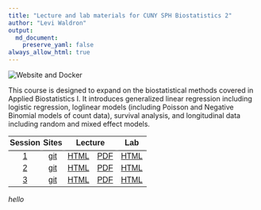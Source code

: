```yaml
---
title: "Lecture and lab materials for CUNY SPH Biostatistics 2"
author: "Levi Waldron"
output: 
  md_document:
    preserve_yaml: false
always_allow_html: true
---
```




<!-- badges: start -->
![Website and Docker](https://github.com/waldronbios2/cunybios2/workflows/Website%20and%20Docker/badge.svg)
<!-- badges: end -->

This course is designed to expand on the biostatistical methods
covered in Applied Biostatistics I. It introduces generalized linear
regression including logistic regression, loglinear models (including
Poisson and Negative Binomial models of count data), survival
analysis, and longitudinal data including random and mixed effect
models.

<table class=" lightable-paper table table-striped" style='font-family: "Arial Narrow", arial, helvetica, sans-serif; margin-left: auto; margin-right: auto; width: auto !important; margin-left: auto; margin-right: auto;'>
<thead><tr>
<th style="padding-bottom:0; padding-left:3px;padding-right:3px;text-align: center; " colspan="1"><div style="border-bottom: 1px solid #00000020; padding-bottom: 5px; ">Session</div></th>
<th style="padding-bottom:0; padding-left:3px;padding-right:3px;text-align: center; " colspan="1"><div style="border-bottom: 1px solid #00000020; padding-bottom: 5px; ">Sites</div></th>
<th style="padding-bottom:0; padding-left:3px;padding-right:3px;text-align: center; " colspan="2"><div style="border-bottom: 1px solid #00000020; padding-bottom: 5px; ">Lecture</div></th>
<th style="padding-bottom:0; padding-left:3px;padding-right:3px;text-align: center; " colspan="1"><div style="border-bottom: 1px solid #00000020; padding-bottom: 5px; ">Lab</div></th>
</tr></thead>
<tbody>
  <tr>
   <td style="text-align:center;"> <a href="https://waldronbios2.github.io/session1" style="     " data-toggle="tooltip" data-container="body" data-placement="right" title="Multiple linear regression review">1</a> </td>
   <td style="text-align:center;"> <a href="https://github.com/waldronbios2/session1.git" style="     " data-toggle="tooltip" data-container="body" data-placement="right" title="use for git clone">git</a> </td>
   <td style="text-align:center;"> <a href="https://waldronbios2.github.io/session1/articles/session_lecture.html" style="     " data-toggle="tooltip" data-container="body" data-placement="right" title="lecture notes in HTML">HTML</a> </td>
   <td style="text-align:center;"> <a href="https://waldronbios2.github.io/session1/articles/session_lecture.pdf" style="     " data-toggle="tooltip" data-container="body" data-placement="right" title="lecture notes in PDF">PDF</a> </td>
   <td style="text-align:center;"> <a href="https://waldronbios2.github.io/session1/articles/session_lab.html" style="     " data-toggle="tooltip" data-container="body" data-placement="right" title="lab notes in HTML">HTML</a> </td>
  </tr>
  <tr>
   <td style="text-align:center;"> <a href="https://waldronbios2.github.io/session2" style="     " data-toggle="tooltip" data-container="body" data-placement="right" title="Linear and logistic regression as generalized linear models (GLMs).">2</a> </td>
   <td style="text-align:center;"> <a href="https://github.com/waldronbios2/session2.git" style="     " data-toggle="tooltip" data-container="body" data-placement="right" title="use for git clone">git</a> </td>
   <td style="text-align:center;"> <a href="https://waldronbios2.github.io/session2/articles/session_lecture.html" style="     " data-toggle="tooltip" data-container="body" data-placement="right" title="lecture notes in HTML">HTML</a> </td>
   <td style="text-align:center;"> <a href="https://waldronbios2.github.io/session2/articles/session_lecture.pdf" style="     " data-toggle="tooltip" data-container="body" data-placement="right" title="lecture notes in PDF">PDF</a> </td>
   <td style="text-align:center;"> <a href="https://waldronbios2.github.io/session2/articles/session_lab.html" style="     " data-toggle="tooltip" data-container="body" data-placement="right" title="lab notes in HTML">HTML</a> </td>
  </tr>
  <tr>
   <td style="text-align:center;"> <a href="https://waldronbios2.github.io/session3" style="     " data-toggle="tooltip" data-container="body" data-placement="right" title="Regression coefficients and model matrices">3</a> </td>
   <td style="text-align:center;"> <a href="https://github.com/waldronbios2/session3.git" style="     " data-toggle="tooltip" data-container="body" data-placement="right" title="use for git clone">git</a> </td>
   <td style="text-align:center;"> <a href="https://waldronbios2.github.io/session3/articles/session_lecture.html" style="     " data-toggle="tooltip" data-container="body" data-placement="right" title="lecture notes in HTML">HTML</a> </td>
   <td style="text-align:center;"> <a href="https://waldronbios2.github.io/session3/articles/session_lecture.pdf" style="     " data-toggle="tooltip" data-container="body" data-placement="right" title="lecture notes in PDF">PDF</a> </td>
   <td style="text-align:center;"> <a href="https://waldronbios2.github.io/session3/articles/session_lab.html" style="     " data-toggle="tooltip" data-container="body" data-placement="right" title="lab notes in HTML">HTML</a> </td>
  </tr>
</tbody>
</table>


_hello_